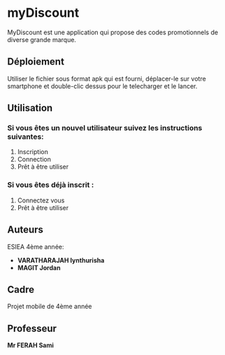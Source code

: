 # myDiscount

MyDiscount est une application qui propose des codes promotionnels de diverse grande marque.

## Déploiement

Utiliser le fichier sous format apk qui est fourni, déplacer-le sur votre smartphone et double-clic dessus pour le telecharger et le lancer.

## Utilisation

### Si vous êtes un nouvel utilisateur suivez les instructions suivantes:

1. Inscription
2. Connection
3. Prêt à être utiliser

### Si vous êtes déjà inscrit : 

1. Connectez vous
2. Prêt à être utiliser

## Auteurs

ESIEA 4ème année:

* **VARATHARAJAH Iynthurisha**
* **MAGIT Jordan**

## Cadre

Projet mobile de 4ème année

## Professeur

**Mr FERAH Sami**




